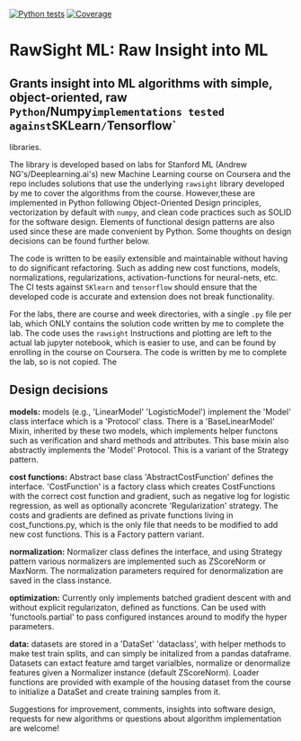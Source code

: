 [![Python tests](https://github.com/emirkmo/andrew-ng-ML-course-labs/actions/workflows/python-app.yml/badge.svg)](https://github.com/emirkmo/andrew-ng-ML-course-labs/actions/workflows/python-app.yml)
[![Coverage](https://img.shields.io/badge/Coverage-72%25-yellow.svg)]("https://github.com/emirkmo/andrew-ng-ML-course-labs/blob/8f8e36788e43b2c4bc71840ee2320a6bef56806f/README.md")
# RawSight ML: Raw Insight into ML
## Grants insight into ML algorithms with simple, object-oriented, raw `Python`/Numpy` implementations tested against `SKLearn`/`Tensorflow`
libraries.

The library is developed based on labs for Stanford ML (Andrew NG's/Deeplearning.ai's) new Machine Learning course on Coursera and the repo includes solutions that use the underlying `rawsight` library developed by me to cover the algorithms from the course. 
However,these are implemented in Python following Object-Oriented Design principles, vectorization by default with `numpy`, and clean code practices
such as SOLID for the software design. Elements of functional design patterns are also used since these are made convenient by Python. Some thoughts on design decisions can be found further below. 

The code is written to be easily extensible and maintainable without having to do
significant refactoring. Such as adding new cost functions, models, normalizations, regularizations,
activation-functions for neural-nets, etc. The CI tests against `SKlearn` and `tensorflow` should ensure
that the developed code is accurate and extension does not break functionality.

For the labs, there are course and week directories, with a single `.py` file per lab,
which ONLY contains the solution code written by me to complete the lab. The code
uses the `rawsight`
Instructions and plotting
are left to the
actual lab jupyter notebook, which is easier to use, and can be found by enrolling
in the course on Coursera.
The code is written by me to complete the lab, so is not copied. The 

## Design decisions

**models:** models (e.g., 'LinearModel' 'LogisticModel') implement the 'Model' class interface which is a 'Protocol' class. There is a 'BaseLinearModel' Mixin, inherited by these two models, which implements helper functons such as verification and shard methods and attributes. This base mixin also abstractly implements the 'Model' Protocol. This is a variant of the Strategy pattern. 

**cost functions:** Abstract base class 'AbstractCostFunction' defines the interface. 'CostFunction' is a factory class which creates CostFunctions with the correct cost function and gradient, such as negative log for logistic regression, as well as optionally aconcrete 'Regularization' strategy. The costs and gradients are defined as private functions living in cost_functions.py, which is the only file that needs to be modified to add new cost functions. This is a Factory pattern variant.

**normalization:** Normalizer class defines the interface, and using Strategy pattern various normalizers are implemented such as ZScoreNorm or MaxNorm. The normalization parameters required for denormalization are saved in the class instance.

**optimization:** Currently only implements batched gradient descent with and without explicit regularizaton, defined as functions. Can be used with 'functools.partial' to pass configured instances around to modify the hyper parameters.

**data:** datasets are stored in a 'DataSet' 'dataclass', with helper methods to make test train splits, and can simply be initalized from a pandas dataframe. Datasets can extact feature amd target varialbles, normalize or denormalize features given a Normalizer instance (default ZScoreNorm). Loader functions are provided with example of the housing dataset from the course to initialize a DataSet and create training samples from it.


Suggestions for improvement, comments, insights into software design, requests for new algorithms or questions about algorithm implementation are welcome!
